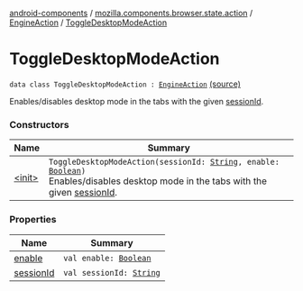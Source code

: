 [android-components](../../../index.md) / [mozilla.components.browser.state.action](../../index.md) / [EngineAction](../index.md) / [ToggleDesktopModeAction](./index.md)

# ToggleDesktopModeAction

`data class ToggleDesktopModeAction : `[`EngineAction`](../index.md) [(source)](https://github.com/mozilla-mobile/android-components/blob/master/components/browser/state/src/main/java/mozilla/components/browser/state/action/BrowserAction.kt#L516)

Enables/disables desktop mode in the tabs with the given [sessionId](session-id.md).

### Constructors

| Name | Summary |
|---|---|
| [&lt;init&gt;](-init-.md) | `ToggleDesktopModeAction(sessionId: `[`String`](https://kotlinlang.org/api/latest/jvm/stdlib/kotlin/-string/index.html)`, enable: `[`Boolean`](https://kotlinlang.org/api/latest/jvm/stdlib/kotlin/-boolean/index.html)`)`<br>Enables/disables desktop mode in the tabs with the given [sessionId](session-id.md). |

### Properties

| Name | Summary |
|---|---|
| [enable](enable.md) | `val enable: `[`Boolean`](https://kotlinlang.org/api/latest/jvm/stdlib/kotlin/-boolean/index.html) |
| [sessionId](session-id.md) | `val sessionId: `[`String`](https://kotlinlang.org/api/latest/jvm/stdlib/kotlin/-string/index.html) |

